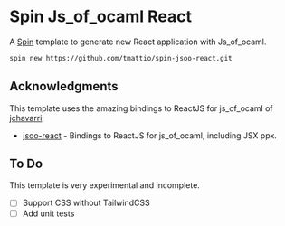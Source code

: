 # Spin Js_of_ocaml React

A [Spin](https://github.com/tmattio/spin) template to generate new React application with Js_of_ocaml.

```bash
spin new https://github.com/tmattio/spin-jsoo-react.git
```

## Acknowledgments

This template uses the amazing bindings to ReactJS for js_of_ocaml of [jchavarri](https://github.com/jchavarri/):

- [jsoo-react](https://github.com/jchavarri/jsoo-react) - Bindings to ReactJS for js_of_ocaml, including JSX ppx.

## To Do

This template is very experimental and incomplete.

- [ ] Support CSS without TailwindCSS
- [ ] Add unit tests
